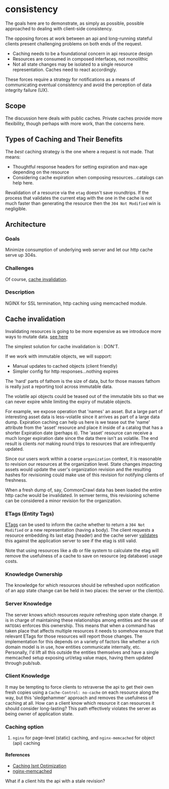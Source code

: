 consistency
===========

The goals here are to demonstrate, as simply as possible, possible approached to 
dealing with client-side consistency.

The opposing forces at work between an api and long-running stateful clients present
challenging problems on both ends of the request.

* Caching needs to be a foundational concern in api resource design
* Resources are consumed in composed interfaces, not monolithic
* Not all state changes may be isolated to a single resource representation. Caches need to react accordingly.

These forces require a strategy for notifications as a means of communicating 
eventual consistency and avoid the perception of data integrity failure (UX).

## Scope

The discussion here deals with public caches. Private caches provide more flexibility, though perhaps with 
more work, than the concerns here.

## Types of Caching and Their Benefits

The _best_ caching strategy is the one where a request is not made. That means:

* Thoughtful response headers for setting expiration and max-age depending on the resource
* Considering cache expiration when composing resources...catalogs can help here.

Revalidation of a resource via the `etag` doesn't save roundtrips. If the process that
validates the current etag with the one in the cache is not much faster than generating
the resource then the `304 Not Modified` win is negligible.


## Architecture

### Goals

Minimize consumption of underlying web server and let our http cache serve up 304s.

### Challenges

Of course, [cache invalidation](http://martinfowler.com/bliki/TwoHardThings.html).

### Description

NGINX for SSL termination, http caching using memcached module.

## Cache invalidation

Invalidating resources is going to be more expensive as we introduce more ways to mutate
data. [see here](http://docs.aws.amazon.com/AmazonCloudFront/latest/DeveloperGuide/Invalidation.html)

The simplest solution for cache invalidation is : DON'T. 

If we work with immutable objects, we will support:

* Manual updates to cached objects (client friendly)
* Simpler config for http responses...nothing expires

The 'hard' parts of fathom is the size of data, but for those masses fathom is 
really just a reporting tool across immutable data.

The volatile api objects could be teased out of the immutable bits so that we can
never expire while limiting the expiry of mutable objects.

For example, we expose operation that 'names' an asset. But a large part of interesting
asset data is less-volatile since it arrives as part of a large data dump. Expiration
caching can help us here is we tease out the 'name' attribute from the 'asset' resource
and place it inside of a catalog that has a shorter Expiration date (perhaps `0`).
The 'asset' resource can receive a much longer expiration date since the data there isn't as volatile.
The end result is clients _not_ making round trips to resources that are infrequently updated.

Since our users work within a coarse `organization` context, it is reasonable to 
revision our resources at the organization level. State changes impacting assets would
update the user's organization revision and the resulting hashes for revisioning could 
make use of this revision for notifying clients of freshness.

When a fresh dump of, say, CommonCrawl data has been loaded the entire http cache would be invalidated.
In semver terms, this revisioning scheme can be considered a minor revision for the organization.

### ETags (Entity Tags)

[ETags](http://www.w3.org/Protocols/rfc2616/rfc2616-sec14.html#sec14.19) can be used to inform the cache whether to
return a `304 Not Modified` or a new representation (having a body). The client requests a resource embedding its last etag (header) and the cache server
[validates](http://tools.ietf.org/html/rfc2616#section-13.3) this against the application server to see if the etag is still valid.

Note that using resources like a db or file system to calculate the etag will remove the usefulness of a cache to save on resource (eg database)
usage costs.

### Knowledge Ownership

The knowledge for which resources should be refreshed upon notification of an app state change can be held in two places: the server or the client(s).

### Server Knowledge

The server knows which resources _require_ refreshing upon state change. _It_ is in charge of maintaining these relationships among
entities and the use of `HATEOAS` enforces this ownership. This means that when a command has taken place that affects multiple resources
it needs to somehow ensure that relevant ETags for those resources will report those changes.
The implementation for this depends on a variety of factors like whether a rich domain model is in use, how entities communicate internally, etc.
Personally, I'd lift all this outside the entities themselves and have a single memcached setup exposing url/etag value maps, having them
updated through pub/sub.


### Client Knowledge

It may be tempting to force clients to retraverse the api to get their own fresh copies using a `Cache-Control: no-cache` on each resource along the way,
but this 'sledgehammer' approach and removes the usefulness of caching at all.   How can a client know which resource it can
resources it should consider long-lasting? This path effectively violates the server as being owner of application state.

### Caching option

1. `nginx` for page-level (static) caching, and `nginx-memcached` for object (api) caching


#### References

* [Caching Isnt Optimization](http://restpatterns.org/Articles/Caching_Matters)
* [nginx-memcached](http://nginx.org/en/docs/http/ngx_http_memcached_module.html)

What if a client hits the api with a stale revision? 




